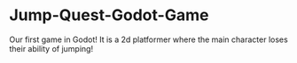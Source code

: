 # Jump-Quest-Godot-Game
Our first game in Godot! It is a 2d platformer where the main character loses their ability of jumping!
